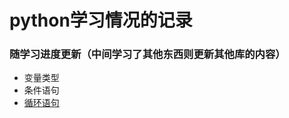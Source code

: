# python学习情况的记录
### 随学习进度更新（中间学习了其他东西则更新其他库的内容）
* 变量类型
* 条件语句
* [循环语句](https://github.com/shorety6981/shorety-/blob/master/%E5%BE%AA%E7%8E%AF%E8%AF%AD%E5%8F%A5.md)
